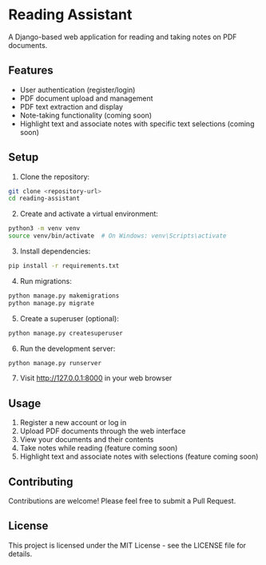 # Reading Assistant

A Django-based web application for reading and taking notes on PDF documents.

## Features

- User authentication (register/login)
- PDF document upload and management
- PDF text extraction and display
- Note-taking functionality (coming soon)
- Highlight text and associate notes with specific text selections (coming soon)

## Setup

1. Clone the repository:
```bash
git clone <repository-url>
cd reading-assistant
```

2. Create and activate a virtual environment:
```bash
python3 -m venv venv
source venv/bin/activate  # On Windows: venv\Scripts\activate
```

3. Install dependencies:
```bash
pip install -r requirements.txt
```

4. Run migrations:
```bash
python manage.py makemigrations
python manage.py migrate
```

5. Create a superuser (optional):
```bash
python manage.py createsuperuser
```

6. Run the development server:
```bash
python manage.py runserver
```

7. Visit http://127.0.0.1:8000 in your web browser

## Usage

1. Register a new account or log in
2. Upload PDF documents through the web interface
3. View your documents and their contents
4. Take notes while reading (feature coming soon)
5. Highlight text and associate notes with selections (feature coming soon)

## Contributing

Contributions are welcome! Please feel free to submit a Pull Request.

## License

This project is licensed under the MIT License - see the LICENSE file for details. 
